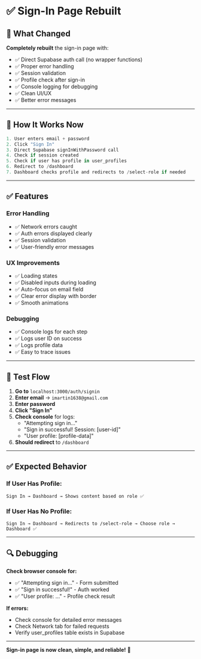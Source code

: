 # ✅ Sign-In Page Rebuilt

## 🎯 What Changed

**Completely rebuilt** the sign-in page with:
- ✅ Direct Supabase auth call (no wrapper functions)
- ✅ Proper error handling
- ✅ Session validation
- ✅ Profile check after sign-in
- ✅ Console logging for debugging
- ✅ Clean UI/UX
- ✅ Better error messages

---

## 🔧 How It Works Now

```typescript
1. User enters email + password
2. Click "Sign In"
3. Direct Supabase signInWithPassword call
4. Check if session created
5. Check if user has profile in user_profiles
6. Redirect to /dashboard
7. Dashboard checks profile and redirects to /select-role if needed
```

---

## ✅ Features

### Error Handling
- ✅ Network errors caught
- ✅ Auth errors displayed clearly
- ✅ Session validation
- ✅ User-friendly error messages

### UX Improvements
- ✅ Loading states
- ✅ Disabled inputs during loading
- ✅ Auto-focus on email field
- ✅ Clear error display with border
- ✅ Smooth animations

### Debugging
- ✅ Console logs for each step
- ✅ Logs user ID on success
- ✅ Logs profile data
- ✅ Easy to trace issues

---

## 🧪 Test Flow

1. **Go to** `localhost:3000/auth/signin`
2. **Enter email** → `imartin1638@gmail.com`
3. **Enter password**
4. **Click "Sign In"**
5. **Check console** for logs:
   - "Attempting sign in..."
   - "Sign in successful! Session: [user-id]"
   - "User profile: [profile-data]"
6. **Should redirect** to `/dashboard`

---

## ✅ Expected Behavior

### If User Has Profile:
```
Sign In → Dashboard → Shows content based on role ✅
```

### If User Has No Profile:
```
Sign In → Dashboard → Redirects to /select-role → Choose role → Dashboard ✅
```

---

## 🔍 Debugging

**Check browser console for:**
- ✅ "Attempting sign in..." - Form submitted
- ✅ "Sign in successful!" - Auth worked
- ✅ "User profile: ..." - Profile check result

**If errors:**
- Check console for detailed error messages
- Check Network tab for failed requests
- Verify user_profiles table exists in Supabase

---

**Sign-in page is now clean, simple, and reliable!** 🚀

